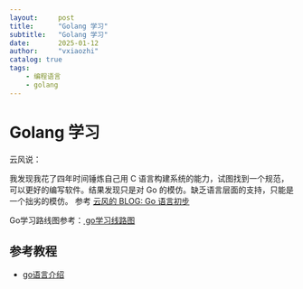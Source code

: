 ```yaml
---
layout:     post
title:      "Golang 学习"
subtitle:   "Golang 学习"
date:       2025-01-12
author:     "vxiaozhi"
catalog: true
tags:
    - 编程语言
    - golang
---
```


# Golang 学习

云风说：

我发现我花了四年时间锤炼自己用 C 语言构建系统的能力，试图找到一个规范，可以更好的编写软件。结果发现只是对 Go 的模仿。缺乏语言层面的支持，只能是一个拙劣的模仿。
参考 [云风的 BLOG: Go 语言初步](https://blog.codingnow.com/2010/11/go_prime.html)

Go学习路线图参考：[ go学习线路图](https://www.topgoer.com/%E5%BC%80%E6%BA%90/go%E5%AD%A6%E4%B9%A0%E7%BA%BF%E8%B7%AF%E5%9B%BE.html)

## 参考教程

- [go语言介绍](https://www.topgoer.com/)

